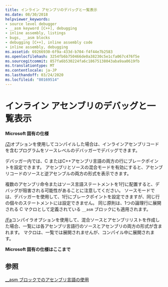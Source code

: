 ```yaml
---
title: インライン アセンブリのデバッグと一覧表示
ms.date: 08/30/2018
helpviewer_keywords:
- source level debugger
- __asm keyword [C++], debugging
- inline assembly, listings
- bugs, __asm blocks
- debugging [C++], inline assembly code
- inline assembly, debugging
ms.assetid: 69266930-6f9a-433d-b704-f4f44e7b2583
ms.openlocfilehash: 3254fb6b750466de0a38230c5e1cfa067c476f5e
ms.sourcegitcommit: 857fa6b530224fa6c18675138043aba9aa0619fb
ms.translationtype: MT
ms.contentlocale: ja-JP
ms.lasthandoff: 03/24/2020
ms.locfileid: "80169514"
---
```

# <a name="debugging-and-listings-for-inline-assembly"></a>インライン アセンブリのデバッグと一覧表示

**Microsoft 固有の仕様**

[/Zi](../../build/reference/z7-zi-zi-debug-information-format.md)オプションを使用してコンパイルした場合は、インラインアセンブリコードを含むプログラムをソースレベルのデバッガーでデバッグできます。

デバッガー内では、C またはC++アセンブリ言語の両方の行にブレークポイントを設定できます。 アセンブリとソースの混合モードを有効にすると、アセンブリコードのソースと逆アセンブルの両方の形式を表示できます。

複数のアセンブリ命令またはソース言語ステートメントを1行に配置すると、デバッグが阻害される可能性があることに注意してください。 ソースモードでは、デバッガーを使用して、1行にブレークポイントを設定できますが、同じ行の個々のステートメントには設定できません。 同じ原則は、1つの論理行に展開される C マクロとして定義されている `__asm` ブロックにも適用されます。

[/Fa](../../build/reference/fa-fa-listing-file.md)コンパイラオプションを使用して、混合ソースとアセンブリリストを作成した場合、一覧には各アセンブリ言語行のソースとアセンブリの両方の形式が含まれます。 マクロは、一覧では展開されませんが、コンパイル中に展開されます。

**Microsoft 固有の仕様はここまで**

## <a name="see-also"></a>参照

[__asm ブロックでのアセンブリ言語の使用](../../assembler/inline/using-assembly-language-in-asm-blocks.md)<br/>
